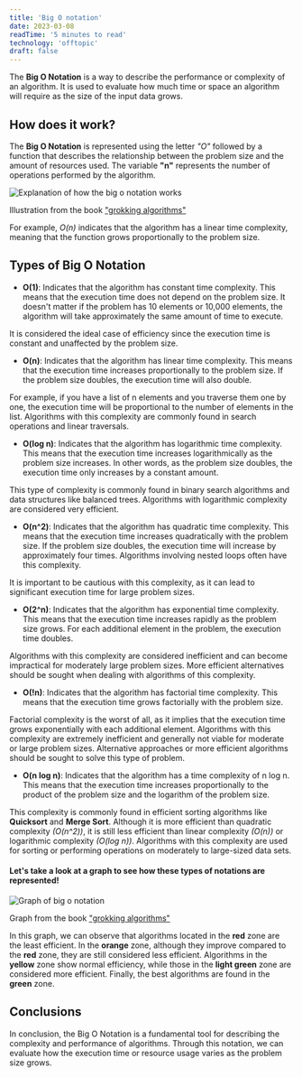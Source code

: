 ```yaml
---
title: 'Big O notation'
date: 2023-03-08
readTime: '5 minutes to read'
technology: 'offtopic'
draft: false
---
```


The **Big O Notation** is a way to describe the performance or complexity of an algorithm. It is used to evaluate how much time or space an algorithm will require as the size of the input data grows.

## How does it work?

The **Big O Notation** is represented using the letter _"O"_ followed by a function that describes the relationship between the problem size and the amount of resources used. The variable __"n"__ represents the number of operations performed by the algorithm.

![Explanation of how the big o notation works](/images/postsImages/bigOExplanation.jpg)

<p class="text-center italic">
Illustration from the book <a href="https://codewithmeg.com/grokking.html" target="_blank">
"grokking algorithms"
</a>
</p>

For example, _O(n)_ indicates that the algorithm has a linear time complexity, meaning that the function grows proportionally to the problem size.

## Types of Big O Notation

* __O(1)__: Indicates that the algorithm has constant time complexity. This means that the execution time does not depend on the problem size. It doesn't matter if the problem has 10 elements or 10,000 elements, the algorithm will take approximately the same amount of time to execute. 

It is considered the ideal case of efficiency since the execution time is constant and unaffected by the problem size.

* __O(n)__: Indicates that the algorithm has linear time complexity. This means that the execution time increases proportionally to the problem size. If the problem size doubles, the execution time will also double. 

For example, if you have a list of n elements and you traverse them one by one, the execution time will be proportional to the number of elements in the list. Algorithms with this complexity are commonly found in search operations and linear traversals.

* __O(log n)__: Indicates that the algorithm has logarithmic time complexity. This means that the execution time increases logarithmically as the problem size increases. In other words, as the problem size doubles, the execution time only increases by a constant amount. 

This type of complexity is commonly found in binary search algorithms and data structures like balanced trees. Algorithms with logarithmic complexity are considered very efficient.

* __O(n^2)__: Indicates that the algorithm has quadratic time complexity. This means that the execution time increases quadratically with the problem size. If the problem size doubles, the execution time will increase by approximately four times. Algorithms involving nested loops often have this complexity. 

It is important to be cautious with this complexity, as it can lead to significant execution time for large problem sizes.

* __O(2^n)__: Indicates that the algorithm has exponential time complexity. This means that the execution time increases rapidly as the problem size grows. For each additional element in the problem, the execution time doubles. 

Algorithms with this complexity are considered inefficient and can become impractical for moderately large problem sizes. More efficient alternatives should be sought when dealing with algorithms of this complexity.

* __O(!n)__: Indicates that the algorithm has factorial time complexity. This means that the execution time grows factorially with the problem size. 

Factorial complexity is the worst of all, as it implies that the execution time grows exponentially with each additional element. Algorithms with this complexity are extremely inefficient and generally not viable for moderate or large problem sizes. Alternative approaches or more efficient algorithms should be sought to solve this type of problem.

* __O(n log n)__: Indicates that the algorithm has a time complexity of n log n. This means that the execution time increases proportionally to the product of the problem size and the logarithm of the problem size. 

This complexity is commonly found in efficient sorting algorithms like **Quicksort** and **Merge Sort**. Although it is more efficient than quadratic complexity *(O(n^2))*, it is still less efficient than linear complexity *(O(n))* or logarithmic complexity *(O(log n))*. Algorithms with this complexity are used for sorting or performing operations on moderately to large-sized data sets.

#### Let's take a look at a graph to see how these types of notations are represented!

![Graph of big o notation](/images/postsImages/bigOGraphic.jpeg)
<p class="text-center italic">
Graph from the book <a href="https://codewithmeg.com/grokking.html" target="_blank">
"grokking algorithms"
</a>
</p>

In this graph, we can observe that algorithms located in the **red** zone are the least efficient. In the **orange** zone, although they improve compared to the **red** zone, they are still considered less efficient. Algorithms in the **yellow** zone show normal efficiency, while those in the **light green** zone are considered more efficient. Finally, the best algorithms are found in the **green** zone.

## **Conclusions**

In conclusion, the Big O Notation is a fundamental tool for describing the complexity and performance of algorithms. Through this notation, we can evaluate how the execution time or resource usage varies as the problem size grows.